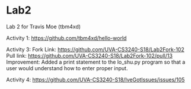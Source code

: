 # Lab2
Lab 2 for Travis Moe (tbm4xd)

Activity 1: https://github.com/tbm4xd/hello-world

Activity 3: Fork Link:  https://github.com/UVA-CS3240-S18/Lab2Fork-102
            Pull link:  https://github.com/UVA-CS3240-S18/Lab2Fork-102/pull/13
            Improvement:  Added a print statement to the lo_shu.py program so that a 
                          user would understand how to enter proper input.
                                           
Activity 4: https://github.com/UVA-CS3240-S18/IveGotIssues/issues/105
